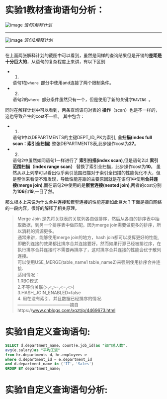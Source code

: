 # 实验1教材查询语句分析：

![image](https://github.com/pyfppp/Oracle/blob/master/tree/master/test1_explanation1.png)
_语句1解释计划_

---
![image](https://github.com/pyfppp/Oracle/blob/master/tree/master/test1_explanation2.png)
_语句2解释计划_

---

在上面两张解释计划的截图中可以看到，虽然是同样的查询结果但是开销的**差距是十分巨大的**，从语句的复杂程度上来讲，有以下区别
- 1.
  语句1在```where ```部分中使用and连接了两个限制条件。
- 2.
  语句2的```where ```部分条件虽然只有一个，但是使用了新的关键字```HAVING ```。
  
  
同时在解释计划中可以看到，两条查询语句对表的 **操作**（scan）也是不一样的，这也导致产生的cost不一样。
其中包含：
- 1.
  语句1中以DEPARTMENTS的主键DEPT_ID_PK为索引, **全扫描(index full scan：索引全扫描)** 整张DEPARTMENTS表,此步操作cost为**27**。
- 2.
  语句2中虽然如同语句1一样进行了 **索引扫描(index scan)**,但是语句2以 **索引范围扫描（index range scan）** 替换了索引全扫描，此步操作cost为**10**。
虽然从以上列举可以看出似乎索引范围扫描对于索引全扫描的性能优化不大，但是整体来看便不难发现，导致性能差距的主要原因就是在语句1中使用**合并连接(merge join)**,而在语句2中使用的是**嵌套连接(nested join)**,两者的cost分别为**106**和**19**,一目了然。

那么根本上来说为什么合并连接和嵌套连接的性能差距如此巨大？下面是摘自网络的一段内容，很好的解释了相关原理。

>Merge Join 是先将关联表的关联列各自做排序，然后从各自的排序表中抽取数据，到另一个排序表中做匹配。因为merge join需要做更多的排序，所以消耗的资源更多。 <br>通常来讲，能够使用merge join的地方，hash join都可以发挥更好的性能,即散列连接的效果都比排序合并连接要好。然而如果行源已经被排过序，在执行排序合并连接时不需要再排序了，这时排序合并连接的性能会优于散列连接。<br>可以使用USE_MERGE(table_name1 table_name2)来强制使用排序合并连接.
<br>适用情况：
<br>1.RBO模式
<br>2.不等价关联(>,<,>=,<=,<>)
<br>3.HASH_JOIN_ENABLED=false
<br>4. 用在没有索引，并且数据已经排序的情况.
<br>————————————摘自https://www.cnblogs.com/xqzt/p/4469673.html

# 实验1自定义查询语句:

```SQL
SELECT d.department_name，count(e.job_id)as "部门总人数"，
avg(e.salary)as "平均工资"
from hr.departments d，hr.employees e
where d.department_id = e.department_id
and d.department_name in ('IT'，'Sales')
GROUP BY department_name;
```

# 实验1自定义查询语句分析:
